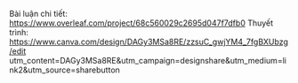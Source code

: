 Bài luận chi tiết: https://www.overleaf.com/project/68c560029c2695d047f7dfb0
Thuyết trình: https://www.canva.com/design/DAGy3MSa8RE/zzsuC_gwjYM4_7fgBXUbzg/edit utm_content=DAGy3MSa8RE&utm_campaign=designshare&utm_medium=link2&utm_source=sharebutton 
